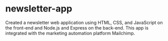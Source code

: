 # newsletter-app

Created a newsletter web application using HTML, CSS, and JavaScript on the front-end and Node.js and
Express on the back-end.  This app is integrated with the marketing automation platform Mailchimp.
